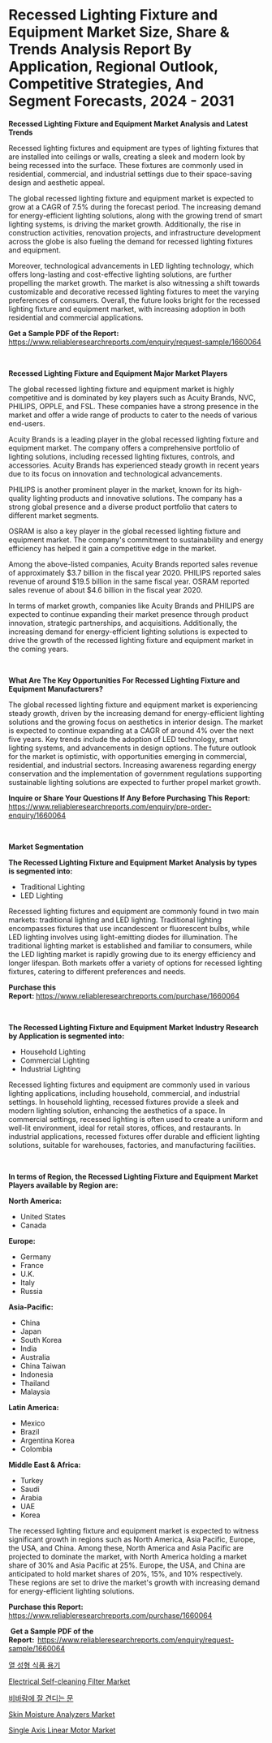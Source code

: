 <p><h1>Recessed Lighting Fixture and Equipment Market Size, Share & Trends Analysis Report By Application, Regional Outlook, Competitive Strategies, And Segment Forecasts, 2024 - 2031</h1></p><p><strong>Recessed Lighting Fixture and Equipment Market Analysis and Latest Trends</strong></p>
<p><p>Recessed lighting fixtures and equipment are types of lighting fixtures that are installed into ceilings or walls, creating a sleek and modern look by being recessed into the surface. These fixtures are commonly used in residential, commercial, and industrial settings due to their space-saving design and aesthetic appeal.</p><p>The global recessed lighting fixture and equipment market is expected to grow at a CAGR of 7.5% during the forecast period. The increasing demand for energy-efficient lighting solutions, along with the growing trend of smart lighting systems, is driving the market growth. Additionally, the rise in construction activities, renovation projects, and infrastructure development across the globe is also fueling the demand for recessed lighting fixtures and equipment.</p><p>Moreover, technological advancements in LED lighting technology, which offers long-lasting and cost-effective lighting solutions, are further propelling the market growth. The market is also witnessing a shift towards customizable and decorative recessed lighting fixtures to meet the varying preferences of consumers. Overall, the future looks bright for the recessed lighting fixture and equipment market, with increasing adoption in both residential and commercial applications.</p></p>
<p><strong>Get a Sample PDF of the Report:&nbsp;</strong> <a href="https://www.reliableresearchreports.com/enquiry/request-sample/1660064">https://www.reliableresearchreports.com/enquiry/request-sample/1660064</a></p>
<p>&nbsp;</p>
<p><strong>Recessed Lighting Fixture and Equipment Major Market Players</strong></p>
<p><p>The global recessed lighting fixture and equipment market is highly competitive and is dominated by key players such as Acuity Brands, NVC, PHILIPS, OPPLE, and FSL. These companies have a strong presence in the market and offer a wide range of products to cater to the needs of various end-users.</p><p>Acuity Brands is a leading player in the global recessed lighting fixture and equipment market. The company offers a comprehensive portfolio of lighting solutions, including recessed lighting fixtures, controls, and accessories. Acuity Brands has experienced steady growth in recent years due to its focus on innovation and technological advancements.</p><p>PHILIPS is another prominent player in the market, known for its high-quality lighting products and innovative solutions. The company has a strong global presence and a diverse product portfolio that caters to different market segments.</p><p>OSRAM is also a key player in the global recessed lighting fixture and equipment market. The company's commitment to sustainability and energy efficiency has helped it gain a competitive edge in the market.</p><p>Among the above-listed companies, Acuity Brands reported sales revenue of approximately $3.7 billion in the fiscal year 2020. PHILIPS reported sales revenue of around $19.5 billion in the same fiscal year. OSRAM reported sales revenue of about $4.6 billion in the fiscal year 2020.</p><p>In terms of market growth, companies like Acuity Brands and PHILIPS are expected to continue expanding their market presence through product innovation, strategic partnerships, and acquisitions. Additionally, the increasing demand for energy-efficient lighting solutions is expected to drive the growth of the recessed lighting fixture and equipment market in the coming years.</p></p>
<p>&nbsp;</p>
<p><strong>What Are The Key Opportunities For Recessed Lighting Fixture and Equipment Manufacturers?</strong></p>
<p><p>The global recessed lighting fixture and equipment market is experiencing steady growth, driven by the increasing demand for energy-efficient lighting solutions and the growing focus on aesthetics in interior design. The market is expected to continue expanding at a CAGR of around 4% over the next five years. Key trends include the adoption of LED technology, smart lighting systems, and advancements in design options. The future outlook for the market is optimistic, with opportunities emerging in commercial, residential, and industrial sectors. Increasing awareness regarding energy conservation and the implementation of government regulations supporting sustainable lighting solutions are expected to further propel market growth.</p></p>
<p><strong>Inquire or Share Your Questions If Any Before Purchasing This Report:</strong> <a href="https://www.reliableresearchreports.com/enquiry/pre-order-enquiry/1660064">https://www.reliableresearchreports.com/enquiry/pre-order-enquiry/1660064</a></p>
<p>&nbsp;</p>
<p><strong>Market Segmentation</strong></p>
<p><strong>The Recessed Lighting Fixture and Equipment Market Analysis by types is segmented into:</strong></p>
<p><ul><li>Traditional Lighting</li><li>LED Lighting</li></ul></p>
<p><p>Recessed lighting fixtures and equipment are commonly found in two main markets: traditional lighting and LED lighting. Traditional lighting encompasses fixtures that use incandescent or fluorescent bulbs, while LED lighting involves using light-emitting diodes for illumination. The traditional lighting market is established and familiar to consumers, while the LED lighting market is rapidly growing due to its energy efficiency and longer lifespan. Both markets offer a variety of options for recessed lighting fixtures, catering to different preferences and needs.</p></p>
<p><strong>Purchase this Report:&nbsp;</strong><a href="https://www.reliableresearchreports.com/purchase/1660064">https://www.reliableresearchreports.com/purchase/1660064</a></p>
<p>&nbsp;</p>
<p><strong>The Recessed Lighting Fixture and Equipment Market Industry Research by Application is segmented into:</strong></p>
<p><ul><li>Household Lighting</li><li>Commercial Lighting</li><li>Industrial Lighting</li></ul></p>
<p><p>Recessed lighting fixtures and equipment are commonly used in various lighting applications, including household, commercial, and industrial settings. In household lighting, recessed fixtures provide a sleek and modern lighting solution, enhancing the aesthetics of a space. In commercial settings, recessed lighting is often used to create a uniform and well-lit environment, ideal for retail stores, offices, and restaurants. In industrial applications, recessed fixtures offer durable and efficient lighting solutions, suitable for warehouses, factories, and manufacturing facilities.</p></p>
<p>&nbsp;</p>
<p><strong>In terms of Region, the Recessed Lighting Fixture and Equipment Market Players available by Region are:</strong></p>
<p>
    <p> <strong> North America: </strong>
        <ul>
            <li>United States</li>
            <li>Canada</li>
        </ul>
        </p> 
    <p> <strong> Europe: </strong>
        <ul>
            <li>Germany</li>
            <li>France</li>
            <li>U.K.</li>
            <li>Italy</li>
            <li>Russia</li>
        </ul>
        </p> 
    <p> <strong> Asia-Pacific: </strong>
        <ul>
            <li>China</li>
            <li>Japan</li>
            <li>South Korea</li>
            <li>India</li>
            <li>Australia</li>
            <li>China Taiwan</li>
            <li>Indonesia</li>
            <li>Thailand</li>
            <li>Malaysia</li>
        </ul>
        </p> 
    <p> <strong> Latin America: </strong>
        <ul>
            <li>Mexico</li>
            <li>Brazil</li>
            <li>Argentina Korea</li>
            <li>Colombia</li>
        </ul>
        </p> 
    <p> <strong> Middle East & Africa: </strong>
        <ul>
            <li>Turkey</li>
            <li>Saudi</li>
            <li>Arabia</li>
            <li>UAE</li>
            <li>Korea</li>
        </ul>
    </p>
    </p>
<p><p>The recessed lighting fixture and equipment market is expected to witness significant growth in regions such as North America, Asia Pacific, Europe, the USA, and China. Among these, North America and Asia Pacific are projected to dominate the market, with North America holding a market share of 30% and Asia Pacific at 25%. Europe, the USA, and China are anticipated to hold market shares of 20%, 15%, and 10% respectively. These regions are set to drive the market's growth with increasing demand for energy-efficient lighting solutions.</p></p>
<p><strong>Purchase this Report: </strong><a href="https://www.reliableresearchreports.com/purchase/1660064">https://www.reliableresearchreports.com/purchase/1660064</a></p>
<p>&nbsp;<strong>Get a Sample PDF of the Report:&nbsp;&nbsp;</strong><a href="https://www.reliableresearchreports.com/enquiry/request-sample/1660064">https://www.reliableresearchreports.com/enquiry/request-sample/1660064</a></p>
<p><strong></strong></p>
<p><p><a href="https://medium.com/@hzoldrz75165644/%EC%97%B4%EC%84%B1-%EC%84%B1%ED%98%95-%EC%8B%9D%ED%92%88-%EC%9A%A9%EA%B8%B0-%EC%8B%9C%EC%9E%A5-%EC%84%B1%EA%B3%B5%EC%A0%81%EC%9D%B8-%EB%B9%84%EC%A6%88%EB%8B%88%EC%8A%A4-%EC%A0%84%EB%9E%B5%EC%9D%98-%EC%97%B4%EC%87%A0-2031%EB%85%84%EA%B9%8C%EC%A7%80-%EC%98%88%EC%B8%A1-5abd10998c15">열 성형 식품 용기</a></p><p><a href="https://circular-yam-9b9.notion.site/Electrical-Self-cleaning-Filter-Market-Research-Report-The-Key-To-Successful-Business-Strategy-Fore-efa68207f82f4b839aceac6ce6097192">Electrical Self-cleaning Filter Market</a></p><p><a href="https://medium.com/@hzoldrz75165644/%EB%82%A0%EC%94%A8%EB%B0%80%EB%B4%89%ED%98%95-%EB%AC%B8-%EC%8B%9C%EC%9E%A5-%EC%8B%9C%EC%9E%A5-cagr-%EC%8B%9C%EC%9E%A5-%EB%8F%99%ED%96%A5-%EB%B0%8F-%EC%84%B1%EC%9E%A5-%EC%A0%84%EB%9E%B5%EC%97%90-%EB%8C%80%ED%95%9C-%ED%86%B5%EC%B0%B0%EB%A0%A5-482b3ed65098">비바람에 잘 견디는 문</a></p><p><a href="https://view.publitas.com/reportprime-1/skin-moisture-analyzers-market-analysis-and-market-size-global-industry-overview-market-segmentation-and-forecast-2024-to-2031/">Skin Moisture Analyzers Market</a></p><p><a href="https://gratis-rainforest-2ca.notion.site/Single-Axis-Linear-Motor-Market-Size-Share-Trends-Analysis-Report-By-Material-By-Type-By-End-us-d04c733568e549aea9833efbd8b0a374">Single Axis Linear Motor Market</a></p></p>